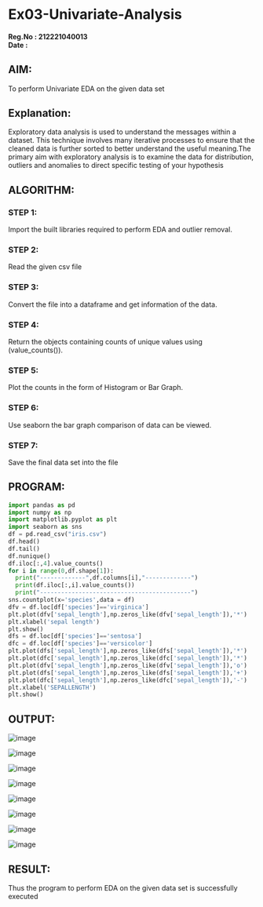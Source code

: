 # Ex03-Univariate-Analysis
#### Reg.No : 212221040013 <br> Date :
## AIM:

To perform Univariate EDA on the given data set

## Explanation:

Exploratory data analysis is used to understand the messages within a dataset. This technique involves many iterative processes to ensure that the cleaned data is further sorted to better understand the useful meaning.The primary aim with exploratory analysis is to examine the data for distribution, outliers and anomalies to direct specific testing of your hypothesis

## ALGORITHM:

### STEP 1:
Import the built libraries required to perform EDA and outlier removal.

### STEP 2:
Read the given csv file

### STEP 3:
Convert the file into a dataframe and get information of the data.

### STEP 4:
Return the objects containing counts of unique values using (value_counts()).

### STEP 5:
Plot the counts in the form of Histogram or Bar Graph.

### STEP 6:
Use seaborn the bar graph comparison of data can be viewed.

### STEP 7:
Save the final data set into the file

## PROGRAM:
```py
import pandas as pd
import numpy as np
import matplotlib.pyplot as plt
import seaborn as sns
df = pd.read_csv("iris.csv")
df.head()
df.tail()
df.nunique()
df.iloc[:,4].value_counts()
for i in range(0,df.shape[1]):
  print("-------------",df.columns[i],"-------------")
  print(df.iloc[:,i].value_counts())
  print("-------------------------------------------")
sns.countplot(x='species',data = df)
dfv = df.loc[df['species']=='virginica']
plt.plot(dfv['sepal_length'],np.zeros_like(dfv['sepal_length']),'*')
plt.xlabel('sepal length')
plt.show()
dfs = df.loc[df['species']=='sentosa']
dfc = df.loc[df['species']=='versicolor']
plt.plot(dfs['sepal_length'],np.zeros_like(dfs['sepal_length']),'*')
plt.plot(dfc['sepal_length'],np.zeros_like(dfc['sepal_length']),'*')
plt.plot(dfv['sepal_length'],np.zeros_like(dfv['sepal_length']),'o')
plt.plot(dfs['sepal_length'],np.zeros_like(dfs['sepal_length']),'+')
plt.plot(dfc['sepal_length'],np.zeros_like(dfc['sepal_length']),'-')
plt.xlabel('SEPALLENGTH')
plt.show()
```

## OUTPUT:


![image](https://github.com/Anbuselvan04/Ex03-Univariate-Analysis/assets/119410896/3cd5cdee-321e-4279-a03e-1c4630e04d43)

![image](https://github.com/Anbuselvan04/Ex03-Univariate-Analysis/assets/119410896/8a4a1a8b-cfd6-4bc1-bf82-937d28cda633)

![image](https://github.com/Anbuselvan04/Ex03-Univariate-Analysis/assets/119410896/811f6e2a-8237-483c-b1c9-63a435818940)

![image](https://github.com/Anbuselvan04/Ex03-Univariate-Analysis/assets/119410896/92e61b43-d3f2-41e2-993c-f262d37aff29)

![image](https://github.com/Anbuselvan04/Ex03-Univariate-Analysis/assets/119410896/a6be20ed-da4e-4f2e-9f94-5dcf6ff2282e)

![image](https://github.com/Anbuselvan04/Ex03-Univariate-Analysis/assets/119410896/75b39eee-719e-477c-bc90-795b5efc09db)

![image](https://github.com/Anbuselvan04/Ex03-Univariate-Analysis/assets/119410896/393b88e8-3f7b-4e6d-ba3f-087c1bd84009)

![image](https://github.com/Anbuselvan04/Ex03-Univariate-Analysis/assets/119410896/7b4164fd-9197-4f0a-b6ab-b55f983697d7)



## RESULT:

Thus the program to perform EDA on the given data set is successfully executed















